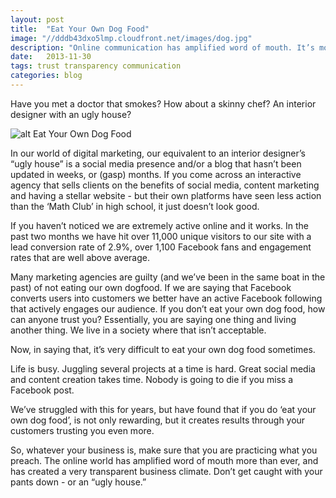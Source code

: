 ```yaml
---
layout: post
title:  "Eat Your Own Dog Food"
image: "//dddb43dxo5lmp.cloudfront.net/images/dog.jpg"
description: "Online communication has amplified word of mouth. It’s more important than ever to be trustworthy and transparent."
date:   2013-11-30
tags: trust transparency communication
categories: blog
---
```


Have you met a doctor that smokes? How about a skinny chef? An interior designer with an ugly house?

![alt Eat Your Own Dog Food](/images/dog.jpg "Eat Your Own Dog Food")  

In our world of digital marketing, our equivalent to an interior designer’s “ugly house” is a social media presence and/or a blog that hasn’t been updated in weeks, or (gasp) months. If you come across an interactive agency that sells clients on the benefits of social media, content marketing and having a stellar website - but their own platforms have seen less action than the ‘Math Club’ in high school, it just doesn’t look good. 

If you haven’t noticed we are extremely active online and it works. In the past two months we have hit over 11,000 unique visitors to our site with a lead conversion rate of 2.9%, over 1,100 Facebook fans and engagement rates that are well above average.

Many marketing agencies are guilty (and we’ve been in the same boat in the past) of not eating our own dogfood. If we are saying that Facebook converts users into customers we better have an active Facebook following that actively engages our audience. If you don’t eat your own dog food, how can anyone trust you? Essentially, you are saying one thing and living another thing. We live in a society where that isn’t acceptable. 

Now, in saying that, it’s very difficult to eat your own dog food sometimes. 

Life is busy. Juggling several projects at a time is hard. Great social media and content creation takes time. Nobody is going to die if you miss a Facebook post. 

We’ve struggled with this for years, but have found that if you do ‘eat your own dog food’, is not only rewarding, but it creates results through your customers trusting you even more. 

So, whatever your business is, make sure that you are practicing what you preach. The online world has amplified word of mouth more than ever, and has created a very transparent business climate. Don’t get caught with your pants down - or an “ugly house.”